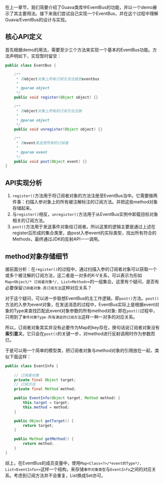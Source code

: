 在上一章节，我们简要介绍了Guava类库中EventBus的功能，并以一个demo展示了其主要用法。接下来我们尝试自己实现一个EventBus，并在这个过程中理解Guava/EventBus的设计与实现。

## 核心API定义

首先根据demo的用法，需要至少三个方法来实现一个基本的EventBus功能。方法声明如下，实现暂时留空：
```java
public class EventBus {

    /**
     * 将object对象上所有订阅方法注册至eventbus
     * 
     * @param object
     */
    public void register(Object object) {}

    /**
     * 将object对象上所有的订阅方法注销
     *
     * @param object
     */
    public void unregister(Object object) {}

    /**
     * 将event发送至所有的订阅者
     *
     * @param event
     */
    public void post(Object event) {}
}
```

## API实现分析

1. `register()`方法用于将订阅者对象的方法注册至EventBus当中。它需要做两件事：扫描入参对象上的所有被注解标注的订阅方法。并把这些method对象存储起来。
2. 与`register()`相反，`unregister()`方法用于从EventBus实例中卸载目标对象相关的订阅方法。
3. `post()`方法用于发送事件对象给订阅者。所以这里的逻辑主要是通过上述在register后形成的集合类里，由post入参event的实际类型，找出所有符合的Methods，最终通过JDK的反射API一一调用。

## method对象存储细节

接前面分析：在`register()`的过程中，通过扫描入参的订阅者对象可以获取一个或多个被注解的订阅方法，这二者是一对多的K-V关系，可以表示为形如`Map<Object/* 订阅者对象*/, List<Method>>`的一组集合。这里有个疑问，是否有必要保留`订阅者对象-其订阅方法`这种对应关系？

对于这个疑问，可以进一步联想EventBus的主工作逻辑，即`post()`方法。`post()`方法的入参为event对象，在发送消息的过程中，EventBus实际上是根据event对象的Type来查找匹配此event对象参数的所有method对象: 即在`post()`过程中，只用到了`事件对象Type-所有满足的订阅方法`这样一种一对多的对应关系。

所以，订阅者对象其实并没有必要作为Map的key存在，换句话说订阅者对象没有**索引意义**，它只会在`post()`的关键一步，对method进行反射调用时作为参数而已。

于是可以用一个简单的模型类，把订阅者对象与method对象的引用放在一起，类似下面这样：
```java
public class EventInfo {
    
    // 订阅者对象
    private final Object target;
    // 订阅方法
    private final Method method;

    public EventInfo(Object target, Method method) {
        this.target = target;
        this.method = method;
    }

    public Object getTarget() {
        return target;
    }

    public Method getMethod() {
        return method;
    }
}
```

综上，在EventBus的成员变量中，使用`Map<Class<?>/*event的Type*/, List<EventInfo>>`这样一个结构，来存储`事件对象类型`与`EventInfo`之间的对应关系。考虑到订阅方法并不会重复，List换成Set亦可。

